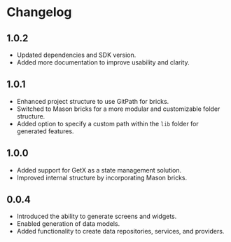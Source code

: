 # Changelog

## 1.0.2
- Updated dependencies and SDK version.
- Added more documentation to improve usability and clarity.

## 1.0.1
- Enhanced project structure to use GitPath for bricks.
- Switched to Mason bricks for a more modular and customizable folder structure.
- Added option to specify a custom path within the `lib` folder for generated features.

## 1.0.0
- Added support for GetX as a state management solution.
- Improved internal structure by incorporating Mason bricks.

## 0.0.4
- Introduced the ability to generate screens and widgets.
- Enabled generation of data models.
- Added functionality to create data repositories, services, and providers.
